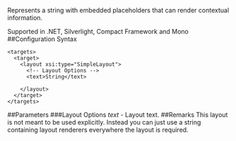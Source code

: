 Represents a string with embedded placeholders that can render contextual information. 

Supported in .NET, Silverlight, Compact Framework and Mono
##Configuration Syntax
```
<targets>
  <target>
    <layout xsi:type="SimpleLayout">
      <!-- Layout Options -->
      <text>String</text>

    </layout>
  </target>
</targets>
```
##Parameters
###Layout Options
_text_ - Layout text.
##Remarks
This layout is not meant to be used explicitly. Instead you can just use a string containing layout renderers everywhere the layout is required.